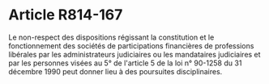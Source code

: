# Article R814-167

Le non-respect des dispositions régissant la constitution et le fonctionnement des sociétés de participations financières de professions libérales par les administrateurs judiciaires ou les mandataires judiciaires et par les personnes visées au 5° de l'article 5 de la loi n° 90-1258 du 31 décembre 1990 peut donner lieu à des poursuites disciplinaires.

